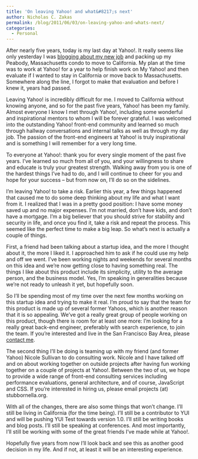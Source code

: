 ```yaml
---
title: 'On leaving Yahoo! and what&#8217;s next'
author: Nicholas C. Zakas
permalink: /blog/2011/06/03/on-leaving-yahoo-and-whats-next/
categories:
  - Personal
---
```

After nearly five years, today is my last day at Yahoo!. It really seems like only yesterday I was [blogging about my new job][1] and packing up my Peabody, Massachusetts condo to move to California. My plan at the time was to work at Yahoo! for a year to help finish work on My Yahoo! and then evaluate if I wanted to stay in California or move back to Massachusetts. Somewhere along the line, I forgot to make that evaluation and before I knew it, years had passed.

Leaving Yahoo! is incredibly difficult for me. I moved to California without knowing anyone, and so for the past five years, Yahoo! has been my family. Almost everyone I know I met through Yahoo!, including some wonderful and inspirational mentors to whom I will be forever grateful. I was welcomed into the outstanding Yahoo! front-end community and learned so much through hallway conversations and internal talks as well as through my day job. The passion of the front-end engineers at Yahoo! is truly inspirational and is something I will remember for a very long time.

To everyone at Yahoo!: thank you for every single moment of the past five years. I&#8217;ve learned so much from all of you, and your willingness to share and educate is truly your greatest strength. Walking away from you is one of the hardest things I&#8217;ve had to do, and I will continue to cheer for you and hope for your success &#8211; but from now on, I&#8217;ll do so on the sidelines.

I&#8217;m leaving Yahoo! to take a risk. Earlier this year, a few things happened that caused me to do some deep thinking about my life and what I want from it. I realized that I was in a pretty good position: I have some money saved up and no major expenses. I&#8217;m not married, don&#8217;t have kids, and don&#8217;t have a mortgage. I&#8217;m a big believer that you should strive for stability and security in life, and once you find it, take a risk and repeat the process. This seemed like the perfect time to make a big leap. So what&#8217;s next is actually a couple of things.

First, a friend had been talking about a startup idea, and the more I thought about it, the more I liked it. I approached him to ask if he could use my help and off we went. I&#8217;ve been working nights and weekends for several months on this idea and we&#8217;re now getting close to having something real. The things I like about this product include its simplicity, utility to the average person, and the business model. Yes, I&#8217;m speaking in generalities because we&#8217;re not ready to unleash it yet, but hopefully soon.

So I&#8217;ll be spending most of my time over the next few months working on this startup idea and trying to make it real. I&#8217;m proud to say that the team for this product is made up of several former Yahoos, which is another reason that it is so appealing. We&#8217;ve got a really great group of people working on this product, though there is room for at least one more: I&#8217;m looking for a really great back-end engineer, preferably with search experience, to join the team. If you&#8217;re interested and live in the San Francisco Bay Area, please [contact me][2].

The second thing I&#8217;ll be doing is teaming up with my friend (and former Yahoo) Nicole Sullivan to do consulting work. Nicole and I have talked off and on about working together on outside projects after having fun working together on a couple of projects at Yahoo!. Between the two of us, we hope to provide a wide range of front-end consulting services including performance evaluations, general architecture, and of course, JavaScript and CSS. If you&#8217;re interested in hiring us, please email projects (at) stubbornella.org.

With all of the changes, there are also some things that won&#8217;t change. I&#8217;ll still be living in California (for the time being). I&#8217;ll still be a contributor to YUI and will be pushing YUI Test towards version 1.0. I&#8217;ll still be writing books and blog posts. I&#8217;ll still be speaking at conferences. And most importantly, I&#8217;ll still be working with some of the great friends I&#8217;ve made while at Yahoo!.

Hopefully five years from now I&#8217;ll look back and see this as another good decision in my life. And if not, at least it will be an interesting experience.

 [1]: http://www.nicholaszakas.com/2006/06/08/i-m-a-yahoo/
 [2]: {{site.url}}/contact
